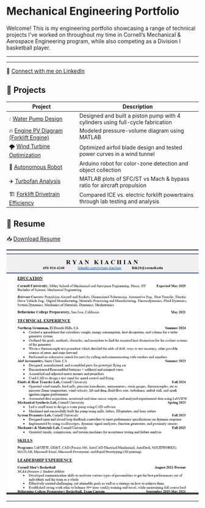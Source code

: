 # Mechanical Engineering Portfolio

Welcome! This is my engineering portfolio showcasing a range of technical projects I've worked on throughout my time in Cornell’s Mechanical & Aerospace Engineering program, while also competing as a Division I basketball player.

---

---

🔗 [Connect with me on LinkedIn](https://www.linkedin.com/in/ryan-kiachian-77b090247/)



## 📁 Projects

| Project                              | Description                                                                 |
|--------------------------------------|-----------------------------------------------------------------------------|
| 💧 [Water Pump Design](./Projects/Waterpump.md)                 | Designed and built a piston pump with 4 cylinders using full-cycle fabrication |
| 🔥 [Engine PV Diagram (Forklift Engine)](./Projects/ForkliftEngineP_V.md)       | Modeled pressure-volume diagram using MATLAB                    |
| 🌪 [Wind Turbine Optimization](./Projects/AirfoilDesign.md)     | Optimized airfoil blade design and tested power curves in a wind tunnel     |
| 🤖 [Autonomous Robot](./Projects/AutonomousRobot.md)            | Arduino robot for color-zone detection and object collection               |
| ✈️ [Turbofan Analysis](./Projects/AnalysisTurboFan.md)            | MATLAB plots of SFC/ST vs Mach & bypass ratio for aircraft propulsion     |
| 🏗 [Forklift Drivetrain Efficiency](./Projects/ForkliftDrivetrainEff.md) | Compared ICE vs. electric forklift powertrains through lab testing and analysis |

## 📄 Resume

📥 [Download Resume](./public/Resume.pdf)

<p align="center">
  <img src="./Projects/Images/Resume.png" width="600"/>
</p>

<p align="center">

</p>

---
